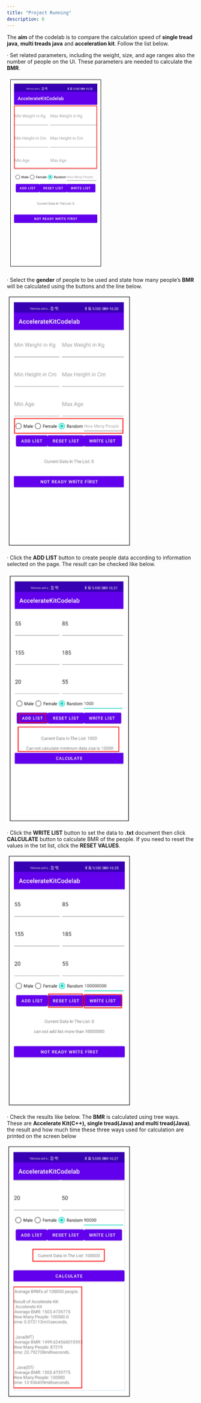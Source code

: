 ```yaml
---
title: "Project Running"
description: 6
---
```


The **aim** of the codelab is to compare the calculation speed of **single tread java**, **multi treads java** and **acceleration kit**. Follow the list below.

·    Set related parameters, including the weight, size, and age ranges also the number of people on the UI. These parameters are needed to calculate the **BMR**.

  <img style="width: 250.00px ; padding: 5px" src="https://raw.githubusercontent.com/alihan98ersoy/gh-pages-acceleratekit/main/assets/6a.png">                             

·    Select the **gender** of people to be used and state how many people’s **BMR** will be calculated using the buttons and the line below.

 <img src="https://raw.githubusercontent.com/alihan98ersoy/gh-pages-acceleratekit/main/assets/6b.png" width=333>

·    Click the **ADD LIST** button to create people data according to information selected on the page. The result can be checked like below.

 <img src="https://raw.githubusercontent.com/alihan98ersoy/gh-pages-acceleratekit/main/assets/6c.png" width=333>

 

·    Click the **WRITE LIST** button to set the data to **.txt** document then click **CALCULATE** button to calculate BMR of the people. If you need to reset the values in the txt list, click the **RESET VALUES**. 

 <img src="https://raw.githubusercontent.com/alihan98ersoy/gh-pages-acceleratekit/main/assets/6d.png" width=333>

·    Check the results like below. The **BMR** is calculated using tree ways. These are **Accelerate Kit(C++), single tread(Java) and multi tread(Java)**. the result and how much time these three ways used for calculation are printed on the screen below

<img src="https://raw.githubusercontent.com/alihan98ersoy/gh-pages-acceleratekit/main/assets/6e.png" width=333> 
